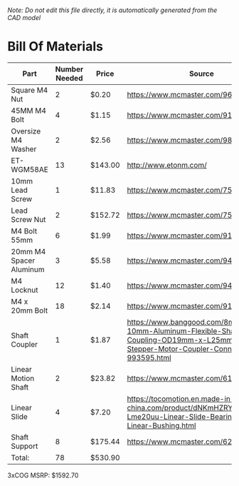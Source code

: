 ###### Note: Do not edit this file directly, it is automatically generated from the CAD model 
# Bill Of Materials 
 |Part|Number Needed|Price|Source| 
 |----|----------|-----|-----|
|Square M4 Nut|2|$0.20|https://www.mcmaster.com/96887a329|
|45MM M4 Bolt|4|$1.15|https://www.mcmaster.com/91502a134|
|Oversize M4 Washer|2|$2.56|https://www.mcmaster.com/98040a102|
|ET-WGM58AE|13|$143.00|http://www.etonm.com/|
|10mm Lead Screw|1|$11.83|https://www.mcmaster.com/7549k71|
|Lead Screw Nut|2|$152.72|https://www.mcmaster.com/7549k16|
|M4 Bolt 55mm|6|$1.99|https://www.mcmaster.com/91290a187|
|20mm M4 Spacer Aluminum|3|$5.58|https://www.mcmaster.com/94669a090|
|M4 Locknut|12|$1.40|https://www.mcmaster.com/94645a101|
|M4 x 20mm Bolt|18|$2.14|https://www.mcmaster.com/91239a152|
|Shaft Coupler|1|$1.87|https://www.banggood.com/8mm-x-10mm-Aluminum-Flexible-Shaft-Coupling-OD19mm-x-L25mm-CNC-Stepper-Motor-Coupler-Connector-p-993595.html|
|Linear Motion Shaft|2|$23.82|https://www.mcmaster.com/6112k109|
|Linear Slide|4|$7.20|https://tocomotion.en.made-in-china.com/product/dNKmHZRYAIWa/China-Lme20uu-Linear-Slide-Bearing-20mm-Linear-Bushing.html|
|Shaft Support|8|$175.44|https://www.mcmaster.com/62645k42|
|Total: |78|$530.90| |

 3xCOG MSRP: $1592.70